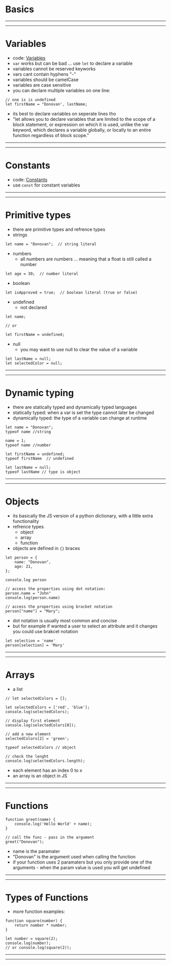# Basics
***
***
# Variables
* code: [Variables](./code/variables)
* ```var``` works but can be bad ... use ```let``` to declare a variable
* variables cannot be reserved keyworks
* vars cant contain hyphens "-"
* variables should be camelCase
* variables are case sensitive
* you can declare multiple variables on one line:
```
// one is is undefined
let firstName = "Donovan', lastName;
```
* its best to declare variables on seperate lines tho
* "let allows you to declare variables that are limited to the scope of a block statement, or expression on which it is used, unlike the var keyword, which declares a variable globally, or locally to an entire function regardless of block scope."

***
***
# Constants
* code: [Constants](./code/constants)
* use ```const``` for constant variables

***
***
# Primitive types
* there are primitive types and refrence types
* strings
```
let name = "Donovan";  // string literal
```
* numbers
  * all numbers are numbers ... meaning that a float is still called a number
```
let age = 30;  // number literal
```
* boolean
```
let isApproved = true;  // boolean literal (true or false)
```
* undefined
    * not declared
```
let name;

// or 

let firstName = undefined;
```
* null
  * you may want to use null to clear the value of a variable
```
let lastName = null;
let selectedColor = null;
```

***
***
# Dynamic typing
* there are statically typed and dynamically typed languages
* statically typed: when a var is set the type cannot later be changed
* dynamically typed: the type of a variable can change at runtime
```
let name = "Donovan";
typeof name //string

name = 1;
typeof name //number

let firstName = undefined;
typeof firstName  // undefined

let lastName = null;
typeof lastName // type is object
```

***
***
# Objects
* its basically the JS version of a python dictionary, with a little extra functionality 
* refrence types
  *  object
  *  array
  *  function
* objects are defined in ```{}``` braces
```
let person = {
    name: "Donovan",
    age: 21,
};

console.log person

// access the properties using dot notation:
person.name = "John"
console.log(person.name)

// access the properties using bracket notation
person["name"] = "Mary";

```
* dot notation is usually most common and concise
* but for example if wanted a user to select an attribute and it changes you could use brakcet notation
```
let selection = 'name'
person[selection] = 'Mary'
```

***
***
# Arrays
* a list
```
// let selectedColors = [];

let selectedColors = ['red', 'blue'];
console.log(selectedColors);

// display first element
console.log(selectedColors[0]);

// add a new element
selectedColors[2] = 'green';

typeof selectedColors // object

// check the lenght
console.log(selectedColors.length);
```

* each element has an index 0 to x
* an array is an object in JS 

***
***
# Functions
```
function greet(name) {
    console.log('Hello World' + name);
}

// call the func - pass in the argument
greet("Donovan");
```
* name is the paramater
* "Donovan" is the argument used when calling the function
* if your function uses 2 paramaters but you only provide one of the arguments - when the param value is used you will get undefined

***
***
# Types of Functions
* more function examples:
```
function square(number) {
    return number * number;
}

let number = square(2);
console.log(number); 
// or console.log(square(2));
```

***
***